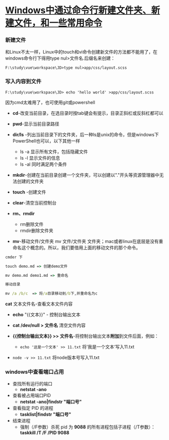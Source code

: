 # [Windows中通过命令行新建文件夹、新建文件，和一些常用命令](https://www.cnblogs.com/yanqiong/p/10587960.html)

### **新建文件**

和Linux不太一样，Linux中的touch和vi命令创建新文件的方法都不能用了，在windows命令行下得用type nul>文件名.后缀名来创建：

`F:\study\vue\workspace\JD>type nul>app/css/layout.scss`

### 写入内容到文件

`F:\study\vue\workspace\JD> echo 'hello world' >app/css/layout.scss`

因为cmd太难用了，也可使用git或powershell

- **cd**-改变当前目录，在选目录时按tab键会有提示，目录正斜杠或反斜杠都可以

- **pwd**-显示当前目录路径

- **dir/ls** -列出当前目录下的文件夹，后一种ls是unix的命令，但是windows下PowerShell也可以，以下其他一样

  - ls -a 显示所有文件，包括隐藏文件
  - ls -l 显示文件的信息
  - ls -al 同时满足两个条件

- **mkdir**-创建在当前目录创建一个文件夹，可以创建以"."开头等资源管理器中无法创建的文件夹

- **touch** -创建文件

- **clear**-清空当前控制台

- **rm、rmdir**
  - rm删除文件
  - rmdir删除文件夹
  
- **mv**-移动文件/文件夹 mv 文件/文件夹 文件夹；mac或者linux在底层是没有重命名这个概念的。所以，我们要借用上面的移动文件的那个命令。

```cmd
cmder 下

touch demo.md => 创建demo文件

mv demo.md demo1.md => 重命名

移动目录

mv /a /b/c  => 将/a目录移动到/b下,并重命名为c
```

**cat** 文本文件名-查看文本文件内容

- **echo** "{{文本}}" - 控制台输出文本

- **cat /dev/null > 文件名**   清空文件内容

- **{{控制台输出文本}} >> 文件名**-将控制台输出文本**附加**到文件后面，例如：

  - `echo '这是一个文本' >> 11.txt` 将’我是一个文本‘写入11.txt
- `node -v >> 11.txt` 将node版本号写入11.txt

### windows中查看端口占用

- 查找所有运行的端口 
  - **netstat -ano**
- 查看被占用端口PID
  - **netstat -ano|findstr "端口号"**
- 查看指定 PID 的进程
  - **tasklist|findstr "端口号"**
- 结束进程
  - 强制（/F参数）杀死 pid 为 **9088** 的所有进程包括子进程（/T参数）：**taskkill /T /F /PID 9088** 